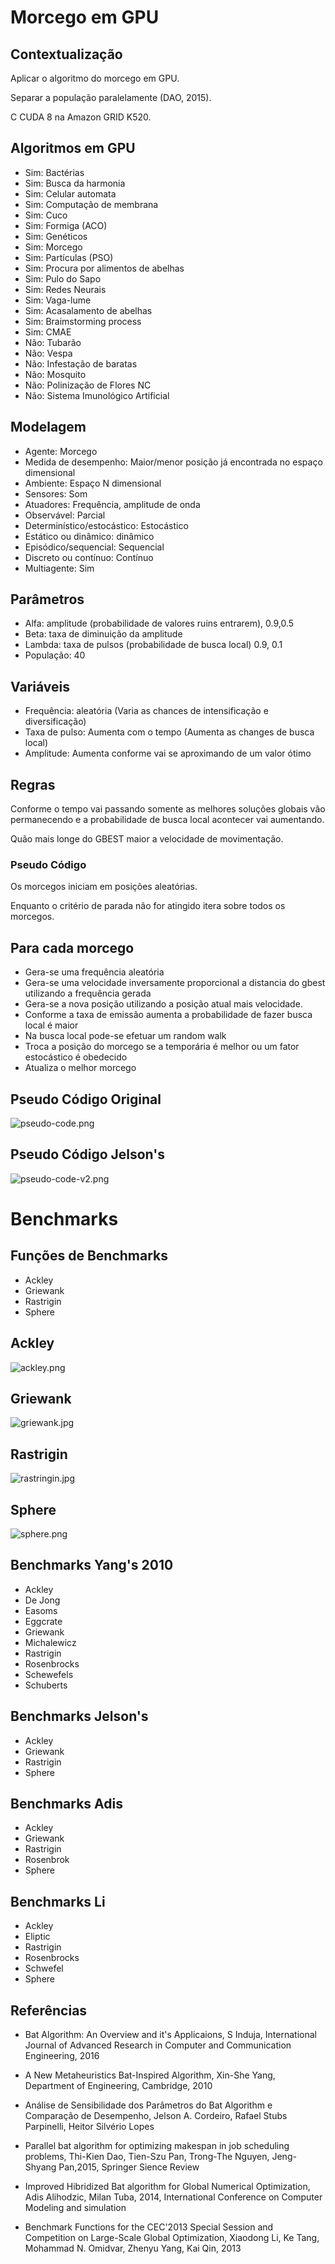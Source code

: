 Morcego em GPU
==============

Contextualização
----------------

Aplicar o algoritmo do morcego em GPU.

Separar a população paralelamente (DAO, 2015).

C CUDA 8 na Amazon GRID K520.

Algoritmos em GPU
-----------------

- Sim: Bactérias
- Sim: Busca da harmonia
- Sim: Celular automata
- Sim: Computação de membrana
- Sim: Cuco
- Sim: Formiga (ACO)
- Sim: Genéticos
- Sim: Morcego
- Sim: Partículas (PSO)
- Sim: Procura por alimentos de abelhas
- Sim: Pulo do Sapo
- Sim: Redes Neurais
- Sim: Vaga-lume 
- Sim: Acasalamento de abelhas
- Sim: Braimstorming process
- Sim: CMAE
- Não: Tubarão
- Não: Vespa 
- Não: Infestação de baratas
- Não: Mosquito
- Não: Polinização de Flores NC
- Não: Sistema Imunológico Artificial


Modelagem
---------

- Agente: Morcego
- Medida de desempenho: Maior/menor posição já encontrada no espaço dimensional
- Ambiente: Espaço N dimensional
- Sensores: Som
- Atuadores: Frequência, amplitude de onda
- Observável: Parcial
- Determinístico/estocástico: Estocástico
- Estático ou dinâmico: dinâmico
- Episódico/sequencial: Sequencial
- Discreto ou contínuo: Contínuo
- Multiagente: Sim

Parâmetros
----------

- Alfa: amplitude (probabilidade de valores ruins entrarem),
  0.9,0.5
- Beta: taxa de diminuição da amplitude
- Lambda: taxa de pulsos (probabilidade de busca local) 0.9, 0.1
- População: 40


Variáveis
---------

- Frequência: aleatória (Varia as chances de intensificação e diversificação)
- Taxa de pulso: Aumenta com o tempo (Aumenta as changes de busca local)
- Amplitude: Aumenta conforme vai se aproximando de um valor
  ótimo

Regras
------

Conforme o tempo vai passando somente as melhores soluções globais
vão permanecendo e a probabilidade de busca local acontecer vai
aumentando.

Quão mais longe do GBEST maior a velocidade de movimentação.

### Pseudo Código

Os morcegos iniciam em posições aleatórias.

Enquanto o critério de parada não for atingido itera sobre todos
os morcegos.

Para cada morcego
-----------------

- Gera-se uma frequência aleatória
- Gera-se uma velocidade inversamente proporcional a distancia do
gbest utilizando a frequência gerada
- Gera-se a nova posição utilizando a posição atual mais
  velocidade.
- Conforme a taxa de emissão aumenta a probabilidade de fazer
  busca local é maior
- Na busca local pode-se efetuar um random walk
- Troca a posição do morcego se a temporária é melhor ou um fator
  estocástico é obedecido
- Atualiza o melhor morcego

Pseudo Código Original
----------------------
![pseudo-code.png](pseudo-code.png)


Pseudo Código Jelson's
-----------------------
![pseudo-code-v2.png](pseudo-code-v2.png)


Benchmarks
==========

Funções de Benchmarks
--------------------

- Ackley
- Griewank
- Rastrigin
- Sphere

Ackley
------

![ackley.png](ackley.png)

Griewank
--------

![griewank.jpg](griewank.jpg)

Rastrigin
--------

![rastringin.jpg](rastringin.jpg)

Sphere
------

![sphere.png](sphere.png)


Benchmarks Yang's 2010
----------------------

- Ackley
- De Jong
- Easoms
- Eggcrate
- Griewank
- Michalewicz
- Rastrigin
- Rosenbrocks
- Schewefels
- Schuberts


Benchmarks Jelson's
-------------------

- Ackley
- Griewank
- Rastrigin
- Sphere

Benchmarks Adis
---------------

- Ackley
- Griewank
- Rastrigin
- Rosenbrok
- Sphere

Benchmarks Li
-------------

- Ackley
- Eliptic
- Rastrigin
- Rosenbrocks
- Schwefel
- Sphere


Referências
-----------

 - Bat Algorithm: An Overview and it's Applicaions, S Induja,
International Journal of Advanced Research in Computer and
Communication Engineering, 2016

- A New Metaheuristics Bat-Inspired Algorithm, Xin-She Yang,
Department of Engineering, Cambridge, 2010

- Análise de Sensibilidade dos Parâmetros do Bat Algorithm e
Comparação de Desempenho, Jelson A. Cordeiro, Rafael Stubs
Parpinelli, Heitor Silvério Lopes

- Parallel bat algorithm for optimizing makespan in job scheduling
problems, Thi-Kien Dao, Tien-Szu Pan, Trong-The Nguyen,
Jeng-Shyang Pan,2015, Springer Sience Review

- Improved Hibridized Bat algorithm for Global Numerical
Optimization, Adis Alihodzic, Milan Tuba, 2014, International
Conference on Computer Modeling and simulation


- Benchmark Functions for the CEC'2013 Special Session and
Competition on Large-Scale Global Optimization, Xiaodong Li, Ke
Tang, Mohammad N. Omidvar, Zhenyu Yang, Kai Qin, 2013

